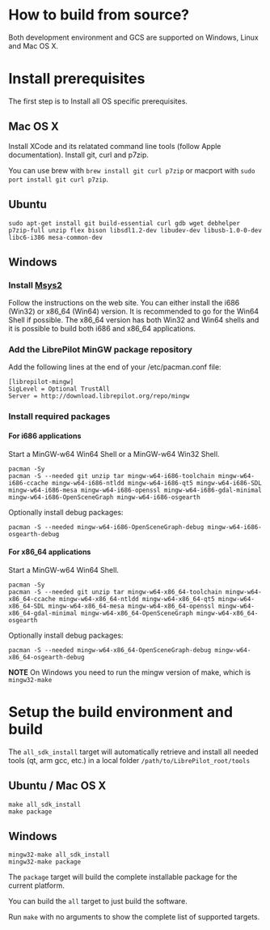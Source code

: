 # How to build from source?

Both development environment and GCS are supported on Windows, Linux and Mac OS X.

# Install prerequisites

The first step is to Install all OS specific prerequisites.

## Mac OS X

Install XCode and its relatated command line tools (follow Apple documentation). Install git, curl and p7zip.

You can use brew with `brew install git curl p7zip` or macport with `sudo port install git curl p7zip`.


## Ubuntu

    sudo apt-get install git build-essential curl gdb wget debhelper p7zip-full unzip flex bison libsdl1.2-dev libudev-dev libusb-1.0-0-dev libc6-i386 mesa-common-dev


## Windows

### Install [Msys2](https://msys2.github.io/)

Follow the instructions on the web site. You can either install the i686 (Win32) or x86_64 (Win64) version.
It is recommended to go for the Win64 Shell if possible.
The x86_64 version has both Win32 and Win64 shells and it is possible to build both i686 and x86_64 applications.

### Add the LibrePilot MinGW package repository

Add the following lines at the end of your /etc/pacman.conf file:

    [librepilot-mingw]
    SigLevel = Optional TrustAll
    Server = http://download.librepilot.org/repo/mingw

### Install required packages

#### For i686 applications

Start a MinGW-w64 Win64 Shell or a MinGW-w64 Win32 Shell.

    pacman -Sy
    pacman -S --needed git unzip tar mingw-w64-i686-toolchain mingw-w64-i686-ccache mingw-w64-i686-ntldd mingw-w64-i686-qt5 mingw-w64-i686-SDL mingw-w64-i686-mesa mingw-w64-i686-openssl mingw-w64-i686-gdal-minimal mingw-w64-i686-OpenSceneGraph mingw-w64-i686-osgearth

Optionally install debug packages:

    pacman -S --needed mingw-w64-i686-OpenSceneGraph-debug mingw-w64-i686-osgearth-debug

#### For x86_64 applications

Start a MinGW-w64 Win64 Shell.

    pacman -Sy
    pacman -S --needed git unzip tar mingw-w64-x86_64-toolchain mingw-w64-x86_64-ccache mingw-w64-x86_64-ntldd mingw-w64-x86_64-qt5 mingw-w64-x86_64-SDL mingw-w64-x86_64-mesa mingw-w64-x86_64-openssl mingw-w64-x86_64-gdal-minimal mingw-w64-x86_64-OpenSceneGraph mingw-w64-x86_64-osgearth

Optionally install debug packages:

    pacman -S --needed mingw-w64-x86_64-OpenSceneGraph-debug mingw-w64-x86_64-osgearth-debug

**NOTE** On Windows you need to run the mingw version of make, which is `mingw32-make`


# Setup the build environment and build

The `all_sdk_install` target will automatically retrieve and install all needed tools (qt, arm gcc, etc.) in a local folder `/path/to/LibrePilot_root/tools`

## Ubuntu / Mac OS X

    make all_sdk_install
    make package

## Windows

    mingw32-make all_sdk_install
    mingw32-make package

The `package` target will build the complete installable package for the current platform.

You can build the `all` target to just build the software.

Run `make` with no arguments to show the complete list of supported targets.
